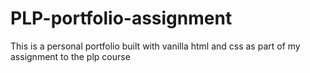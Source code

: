 # PLP-portfolio-assignment
This is a personal portfolio built with vanilla html and css as part of my assignment to the plp course
